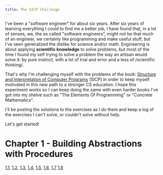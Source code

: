 ```yaml
---
title: The SICP Challenge
---
```


I've been a "software engineer" for about six years. After six years of learning everything I could to find me a better job, I have found that, in a lot of senses, we, the so called "software engineers", might not be that much of an engineer, we certainly like programming and make useful stuff, but I've seen generalized the dislike for science and/or math. Engineering is about applying **scientific knowledge** to solve problems, but most of the time I found my self trying to solve a problem the way an artisan would solve it: by pure instinct, with a lot of trial and error and a less of /scientific thinking/.

That's why I'm challenging myself with the problems of the book: [Structure and Interpretation of Computer Programs](https://mitpress.mit.edu/sicp/full-text/book/book.html) (SICP) in order to keep myself motivated in this new path to a stronger CS education. I hope this experiment works so I can keep doing the same with even harder books I've got into my shelve such as "The Elements Of Programming" or "Concrete Mathematics".

I'll be posting the solutions to the exercises as I do them and keep a log of the exercises I can't solve, or couldn't solve without help.

Let's get started!

# Chapter 1 - Building Abstractions with Procedures

[1.1](/sicp/1.1.html), [1.2](/sicp/1.2.html), [1.3](/sicp/1.3.html), [1.4](/sicp/1.4.html), [1.5](/sicp/1.5.html), [1.6](/sicp/1.6.html), [1.7](/sicp/1.7.html) [1.8](/sicp/1.8.html)
